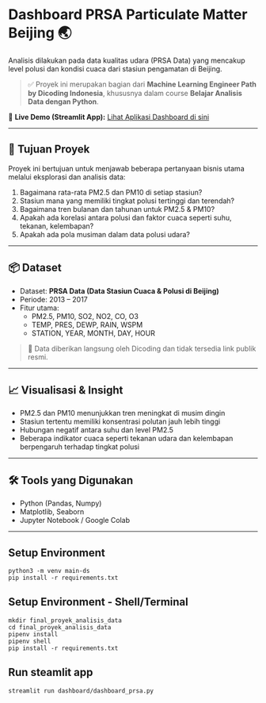 # Dashboard PRSA Particulate Matter Beijing 🌏
Analisis dilakukan pada data kualitas udara (PRSA Data) yang mencakup level polusi dan kondisi cuaca dari stasiun pengamatan di Beijing.
> ✅ Proyek ini merupakan bagian dari **Machine Learning Engineer Path by Dicoding Indonesia**, khususnya dalam course **Belajar Analisis Data dengan Python**.

🔗 **Live Demo (Streamlit App):** [Lihat Aplikasi Dashboard di sini](https://hanfiy-airquality.streamlit.app/)

---
## 🎯 Tujuan Proyek

Proyek ini bertujuan untuk menjawab beberapa pertanyaan bisnis utama melalui eksplorasi dan analisis data:

1. Bagaimana rata-rata PM2.5 dan PM10 di setiap stasiun?
2. Stasiun mana yang memiliki tingkat polusi tertinggi dan terendah?
3. Bagaimana tren bulanan dan tahunan untuk PM2.5 & PM10?
4. Apakah ada korelasi antara polusi dan faktor cuaca seperti suhu, tekanan, kelembapan?
5. Apakah ada pola musiman dalam data polusi udara?

---
## 📦 Dataset

- Dataset: **PRSA Data (Data Stasiun Cuaca & Polusi di Beijing)**
- Periode: 2013 – 2017
- Fitur utama:
  - PM2.5, PM10, SO2, NO2, CO, O3
  - TEMP, PRES, DEWP, RAIN, WSPM
  - STATION, YEAR, MONTH, DAY, HOUR

>📌 Data diberikan langsung oleh Dicoding dan tidak tersedia link publik resmi.
>
---
## 📈 Visualisasi & Insight

- PM2.5 dan PM10 menunjukkan tren meningkat di musim dingin
- Stasiun tertentu memiliki konsentrasi polutan jauh lebih tinggi
- Hubungan negatif antara suhu dan level PM2.5
- Beberapa indikator cuaca seperti tekanan udara dan kelembapan berpengaruh terhadap tingkat polusi

---
## 🛠️ Tools yang Digunakan

- Python (Pandas, Numpy)
- Matplotlib, Seaborn
- Jupyter Notebook / Google Colab

---
## Setup Environment
```
python3 -m venv main-ds
pip install -r requirements.txt
```


## Setup Environment - Shell/Terminal

```
mkdir final_proyek_analisis_data
cd final_proyek_analisis_data
pipenv install
pipenv shell
pip install -r requirements.txt
```


## Run steamlit app
```
streamlit run dashboard/dashboard_prsa.py
```
